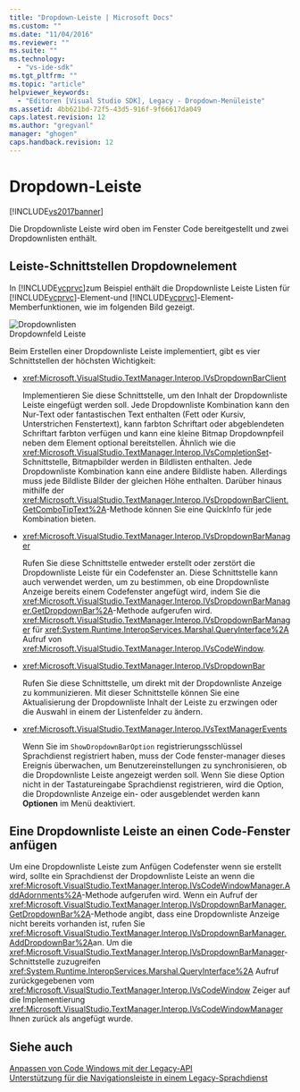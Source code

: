 ```yaml
---
title: "Dropdown-Leiste | Microsoft Docs"
ms.custom: ""
ms.date: "11/04/2016"
ms.reviewer: ""
ms.suite: ""
ms.technology: 
  - "vs-ide-sdk"
ms.tgt_pltfrm: ""
ms.topic: "article"
helpviewer_keywords: 
  - "Editoren [Visual Studio SDK], Legacy - Dropdown-Menüleiste"
ms.assetid: 4bb621bd-72f5-43d5-916f-9f66617da049
caps.latest.revision: 12
ms.author: "gregvanl"
manager: "ghogen"
caps.handback.revision: 12
---
```

# Dropdown-Leiste
[!INCLUDE[vs2017banner](../code-quality/includes/vs2017banner.md)]

Die Dropdownliste Leiste wird oben im Fenster Code bereitgestellt und zwei Dropdownlisten enthält.  
  
## Leiste\-Schnittstellen Dropdownelement  
 In [!INCLUDE[vcprvc](../code-quality/includes/vcprvc_md.md)]zum Beispiel enthält die Dropdownliste Leiste Listen für [!INCLUDE[vcprvc](../code-quality/includes/vcprvc_md.md)]\-Element\-und [!INCLUDE[vcprvc](../code-quality/includes/vcprvc_md.md)]\-Element\-Memberfunktionen, wie im folgenden Bild gezeigt.  
  
 ![Dropdownlisten](../extensibility/media/vsdropdown_bar.png "vsDropdown\_bar")  
Dropdownfeld Leiste  
  
 Beim Erstellen einer Dropdownliste Leiste implementiert, gibt es vier Schnittstellen der höchsten Wichtigkeit:  
  
-   <xref:Microsoft.VisualStudio.TextManager.Interop.IVsDropdownBarClient>  
  
     Implementieren Sie diese Schnittstelle, um den Inhalt der Dropdownliste Leiste eingefügt werden soll.  Jede Dropdownliste Kombination kann den Nur\-Text oder fantastischen Text enthalten \(Fett oder Kursiv, Unterstrichen Fenstertext\), kann farbton Schriftart oder abgeblendeten Schriftart farbton verfügen und kann eine kleine Bitmap Dropdownpfeil neben dem Element optional bereitstellen.  Ähnlich wie die <xref:Microsoft.VisualStudio.TextManager.Interop.IVsCompletionSet>\-Schnittstelle, Bitmapbilder werden in Bildlisten enthalten.  Jede Dropdownliste Kombination kann eine andere Bildliste haben. Allerdings muss jede Bildliste Bilder der gleichen Höhe enthalten.  Darüber hinaus mithilfe der <xref:Microsoft.VisualStudio.TextManager.Interop.IVsDropdownBarClient.GetComboTipText%2A>\-Methode können Sie eine QuickInfo für jede Kombination bieten.  
  
-   <xref:Microsoft.VisualStudio.TextManager.Interop.IVsDropdownBarManager>  
  
     Rufen Sie diese Schnittstelle entweder erstellt oder zerstört die Dropdownliste Leiste für ein Codefenster an.  Diese Schnittstelle kann auch verwendet werden, um zu bestimmen, ob eine Dropdownliste Anzeige bereits einem Codefenster angefügt wird, indem Sie die <xref:Microsoft.VisualStudio.TextManager.Interop.IVsDropdownBarManager.GetDropdownBar%2A>\-Methode aufgerufen wird.  <xref:Microsoft.VisualStudio.TextManager.Interop.IVsDropdownBarManager> für <xref:System.Runtime.InteropServices.Marshal.QueryInterface%2A> Aufruf von <xref:Microsoft.VisualStudio.TextManager.Interop.IVsCodeWindow>.  
  
-   <xref:Microsoft.VisualStudio.TextManager.Interop.IVsDropdownBar>  
  
     Rufen Sie diese Schnittstelle, um direkt mit der Dropdownliste Anzeige zu kommunizieren.  Mit dieser Schnittstelle können Sie eine Aktualisierung der Dropdownliste Inhalt der Leiste zu erzwingen oder die Auswahl in einem der Listenfelder zu ändern.  
  
-   <xref:Microsoft.VisualStudio.TextManager.Interop.IVsTextManagerEvents>  
  
     Wenn Sie im `ShowDropdownBarOption` registrierungsschlüssel Sprachdienst registriert haben, muss der Code fenster\-manager dieses Ereignis überwachen, um Benutzereinstellungen zu synchronisieren, ob die Dropdownliste Leiste angezeigt werden soll.  Wenn Sie diese Option nicht in der Tastatureingabe Sprachdienst registrieren, wird die Option, die Dropdownliste Anzeige ein\- oder ausgeblendet werden kann **Optionen** im Menü deaktiviert.  
  
## Eine Dropdownliste Leiste an einen Code\-Fenster anfügen  
 Um eine Dropdownliste Leiste zum Anfügen Codefenster wenn sie erstellt wird, sollte ein Sprachdienst der Dropdownliste Leiste an wenn die <xref:Microsoft.VisualStudio.TextManager.Interop.IVsCodeWindowManager.AddAdornments%2A>\-Methode aufgerufen wird.  Wenn ein Aufruf der <xref:Microsoft.VisualStudio.TextManager.Interop.IVsDropdownBarManager.GetDropdownBar%2A>\-Methode angibt, dass eine Dropdownliste Anzeige nicht bereits vorhanden ist, rufen Sie <xref:Microsoft.VisualStudio.TextManager.Interop.IVsDropdownBarManager.AddDropdownBar%2A>an.  Um die <xref:Microsoft.VisualStudio.TextManager.Interop.IVsDropdownBarManager>\-Schnittstelle zuzugreifen <xref:System.Runtime.InteropServices.Marshal.QueryInterface%2A> Aufruf zurückgegebenen vom <xref:Microsoft.VisualStudio.TextManager.Interop.IVsCodeWindow> Zeiger auf die Implementierung <xref:Microsoft.VisualStudio.TextManager.Interop.IVsCodeWindowManager> Ihnen zurück als angefügt wurde.  
  
## Siehe auch  
 [Anpassen von Code Windows mit der Legacy\-API](../extensibility/customizing-code-windows-by-using-the-legacy-api.md)   
 [Unterstützung für die Navigationsleiste in einem Legacy\-Sprachdienst](../extensibility/internals/support-for-the-navigation-bar-in-a-legacy-language-service.md)